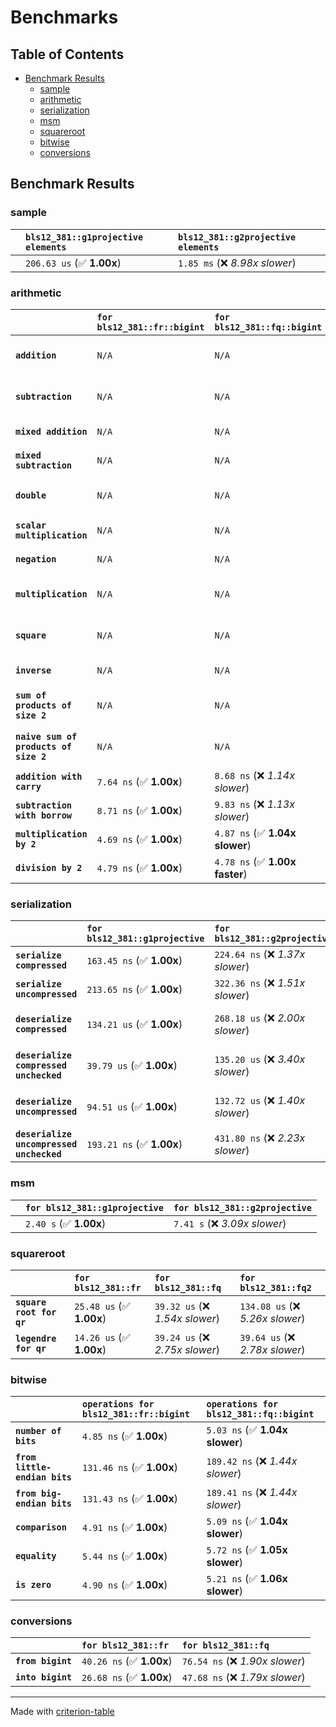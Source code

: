# Benchmarks

## Table of Contents

- [Benchmark Results](#benchmark-results)
    - [sample](#sample)
    - [arithmetic](#arithmetic)
    - [serialization](#serialization)
    - [msm](#msm)
    - [squareroot](#squareroot)
    - [bitwise](#bitwise)
    - [conversions](#conversions)

## Benchmark Results

### sample

|        | `bls12_381::g1projective elements`          | `bls12_381::g2projective elements`           |
|:-------|:--------------------------------------------|:-------------------------------------------- |
|        | `206.63 us` (✅ **1.00x**)                   | `1.85 ms` (❌ *8.98x slower*)                 |

### arithmetic

|                                       | `for bls12_381::fr::bigint`          | `for bls12_381::fq::bigint`          | `for bls12_381::g1projective`          | `for bls12_381::g2projective`          | `for bls12_381::fq2`             | `for bls12_381::fq12`             | `for bls12_381::fq`               | `for bls12_381::fr`               |
|:--------------------------------------|:-------------------------------------|:-------------------------------------|:---------------------------------------|:---------------------------------------|:---------------------------------|:----------------------------------|:----------------------------------|:--------------------------------- |
| **`addition`**                        | `N/A`                                | `N/A`                                | `1.25 us` (✅ **1.00x**)                | `4.16 us` (❌ *3.34x slower*)           | `23.08 ns` (🚀 **54.04x faster**) | `204.23 ns` (🚀 **6.11x faster**)  | `12.44 ns` (🚀 **100.26x faster**) | `8.83 ns` (🚀 **141.32x faster**)  |
| **`subtraction`**                     | `N/A`                                | `N/A`                                | `1.29 us` (✅ **1.00x**)                | `4.23 us` (❌ *3.28x slower*)           | `23.40 ns` (🚀 **55.05x faster**) | `184.74 ns` (🚀 **6.97x faster**)  | `13.40 ns` (🚀 **96.11x faster**)  | `9.58 ns` (🚀 **134.43x faster**)  |
| **`mixed addition`**                  | `N/A`                                | `N/A`                                | `888.58 ns` (✅ **1.00x**)              | `2.97 us` (❌ *3.34x slower*)           | `N/A`                            | `N/A`                             | `N/A`                             | `N/A`                             |
| **`mixed subtraction`**               | `N/A`                                | `N/A`                                | `928.94 ns` (✅ **1.00x**)              | `3.01 us` (❌ *3.24x slower*)           | `N/A`                            | `N/A`                             | `N/A`                             | `N/A`                             |
| **`double`**                          | `N/A`                                | `N/A`                                | `589.64 ns` (✅ **1.00x**)              | `1.86 us` (❌ *3.15x slower*)           | `12.60 ns` (🚀 **46.81x faster**) | `153.17 ns` (🚀 **3.85x faster**)  | `7.40 ns` (🚀 **79.64x faster**)   | `5.87 ns` (🚀 **100.37x faster**)  |
| **`scalar multiplication`**           | `N/A`                                | `N/A`                                | `329.20 us` (✅ **1.00x**)              | `999.81 us` (❌ *3.04x slower*)         | `N/A`                            | `N/A`                             | `N/A`                             | `N/A`                             |
| **`negation`**                        | `N/A`                                | `N/A`                                | `N/A`                                  | `N/A`                                  | `22.74 ns` (❌ *3.62x slower*)    | `120.44 ns` (❌ *19.18x slower*)   | `18.05 ns` (❌ *2.87x slower*)     | `6.28 ns` (✅ **1.00x**)           |
| **`multiplication`**                  | `N/A`                                | `N/A`                                | `N/A`                                  | `N/A`                                  | `255.24 ns` (❌ *5.50x slower*)   | `6.52 us` (❌ *140.56x slower*)    | `77.81 ns` (❌ *1.68x slower*)     | `46.37 ns` (✅ **1.00x**)          |
| **`square`**                          | `N/A`                                | `N/A`                                | `N/A`                                  | `N/A`                                  | `173.75 ns` (❌ *4.61x slower*)   | `4.58 us` (❌ *121.27x slower*)    | `66.72 ns` (❌ *1.77x slower*)     | `37.73 ns` (✅ **1.00x**)          |
| **`inverse`**                         | `N/A`                                | `N/A`                                | `N/A`                                  | `N/A`                                  | `15.29 us` (❌ *2.05x slower*)    | `25.89 us` (❌ *3.47x slower*)     | `14.95 us` (❌ *2.00x slower*)     | `7.46 us` (✅ **1.00x**)           |
| **`sum of products of size 2`**       | `N/A`                                | `N/A`                                | `N/A`                                  | `N/A`                                  | `551.61 ns` (❌ *6.38x slower*)   | `13.28 us` (❌ *153.64x slower*)   | `126.25 ns` (❌ *1.46x slower*)    | `86.44 ns` (✅ **1.00x**)          |
| **`naive sum of products of size 2`** | `N/A`                                | `N/A`                                | `N/A`                                  | `N/A`                                  | `542.07 ns` (❌ *6.15x slower*)   | `13.22 us` (❌ *149.94x slower*)   | `163.55 ns` (❌ *1.86x slower*)    | `88.15 ns` (✅ **1.00x**)          |
| **`addition with carry`**             | `7.64 ns` (✅ **1.00x**)              | `8.68 ns` (❌ *1.14x slower*)         | `N/A`                                  | `N/A`                                  | `N/A`                            | `N/A`                             | `N/A`                             | `N/A`                             |
| **`subtraction with borrow`**         | `8.71 ns` (✅ **1.00x**)              | `9.83 ns` (❌ *1.13x slower*)         | `N/A`                                  | `N/A`                                  | `N/A`                            | `N/A`                             | `N/A`                             | `N/A`                             |
| **`multiplication by 2`**             | `4.69 ns` (✅ **1.00x**)              | `4.87 ns` (✅ **1.04x slower**)       | `N/A`                                  | `N/A`                                  | `N/A`                            | `N/A`                             | `N/A`                             | `N/A`                             |
| **`division by 2`**                   | `4.79 ns` (✅ **1.00x**)              | `4.78 ns` (✅ **1.00x faster**)       | `N/A`                                  | `N/A`                                  | `N/A`                            | `N/A`                             | `N/A`                             | `N/A`                             |

### serialization

|                                          | `for bls12_381::g1projective`          | `for bls12_381::g2projective`          | `for bls12_381::fr`                | `for bls12_381::fq`                 | `for bls12_381::fq2`               | `for bls12_381::fq12`             |
|:-----------------------------------------|:---------------------------------------|:---------------------------------------|:-----------------------------------|:------------------------------------|:-----------------------------------|:--------------------------------- |
| **`serialize compressed`**               | `163.45 ns` (✅ **1.00x**)              | `224.64 ns` (❌ *1.37x slower*)         | `29.52 ns` (🚀 **5.54x faster**)    | `56.31 ns` (🚀 **2.90x faster**)     | `117.72 ns` (✅ **1.39x faster**)   | `696.42 ns` (❌ *4.26x slower*)    |
| **`serialize uncompressed`**             | `213.65 ns` (✅ **1.00x**)              | `322.36 ns` (❌ *1.51x slower*)         | `29.51 ns` (🚀 **7.24x faster**)    | `56.22 ns` (🚀 **3.80x faster**)     | `117.50 ns` (🚀 **1.82x faster**)   | `695.03 ns` (❌ *3.25x slower*)    |
| **`deserialize compressed`**             | `134.21 us` (✅ **1.00x**)              | `268.18 us` (❌ *2.00x slower*)         | `58.04 ns` (🚀 **2312.39x faster**) | `102.15 ns` (🚀 **1313.86x faster**) | `213.52 ns` (🚀 **628.56x faster**) | `1.39 us` (🚀 **96.38x faster**)   |
| **`deserialize compressed unchecked`**   | `39.79 us` (✅ **1.00x**)               | `135.20 us` (❌ *3.40x slower*)         | `58.06 ns` (🚀 **685.30x faster**)  | `102.14 ns` (🚀 **389.57x faster**)  | `216.69 ns` (🚀 **183.62x faster**) | `1.37 us` (🚀 **29.04x faster**)   |
| **`deserialize uncompressed`**           | `94.51 us` (✅ **1.00x**)               | `132.72 us` (❌ *1.40x slower*)         | `58.03 ns` (🚀 **1628.68x faster**) | `102.09 ns` (🚀 **925.70x faster**)  | `213.87 ns` (🚀 **441.89x faster**) | `1.37 us` (🚀 **68.75x faster**)   |
| **`deserialize uncompressed unchecked`** | `193.21 ns` (✅ **1.00x**)              | `431.80 ns` (❌ *2.23x slower*)         | `58.04 ns` (🚀 **3.33x faster**)    | `102.05 ns` (🚀 **1.89x faster**)    | `213.41 ns` (✅ **1.10x slower**)   | `1.37 us` (❌ *7.11x slower*)      |

### msm

|        | `for bls12_381::g1projective`          | `for bls12_381::g2projective`           |
|:-------|:---------------------------------------|:--------------------------------------- |
|        | `2.40 s` (✅ **1.00x**)                 | `7.41 s` (❌ *3.09x slower*)             |

### squareroot

|                          | `for bls12_381::fr`          | `for bls12_381::fq`             | `for bls12_381::fq2`              |
|:-------------------------|:-----------------------------|:--------------------------------|:--------------------------------- |
| **`square root for qr`** | `25.48 us` (✅ **1.00x**)     | `39.32 us` (❌ *1.54x slower*)   | `134.08 us` (❌ *5.26x slower*)    |
| **`legendre for qr`**    | `14.26 us` (✅ **1.00x**)     | `39.24 us` (❌ *2.75x slower*)   | `39.64 us` (❌ *2.78x slower*)     |

### bitwise

|                               | `operations for bls12_381::fr::bigint`          | `operations for bls12_381::fq::bigint`           |
|:------------------------------|:------------------------------------------------|:------------------------------------------------ |
| **`number of bits`**          | `4.85 ns` (✅ **1.00x**)                         | `5.03 ns` (✅ **1.04x slower**)                   |
| **`from little-endian bits`** | `131.46 ns` (✅ **1.00x**)                       | `189.42 ns` (❌ *1.44x slower*)                   |
| **`from big-endian bits`**    | `131.43 ns` (✅ **1.00x**)                       | `189.41 ns` (❌ *1.44x slower*)                   |
| **`comparison`**              | `4.91 ns` (✅ **1.00x**)                         | `5.09 ns` (✅ **1.04x slower**)                   |
| **`equality`**                | `5.44 ns` (✅ **1.00x**)                         | `5.72 ns` (✅ **1.05x slower**)                   |
| **`is zero`**                 | `4.90 ns` (✅ **1.00x**)                         | `5.21 ns` (✅ **1.06x slower**)                   |

### conversions

|                   | `for bls12_381::fr`          | `for bls12_381::fq`              |
|:------------------|:-----------------------------|:-------------------------------- |
| **`from bigint`** | `40.26 ns` (✅ **1.00x**)     | `76.54 ns` (❌ *1.90x slower*)    |
| **`into bigint`** | `26.68 ns` (✅ **1.00x**)     | `47.68 ns` (❌ *1.79x slower*)    |

---
Made with [criterion-table](https://github.com/nu11ptr/criterion-table)

